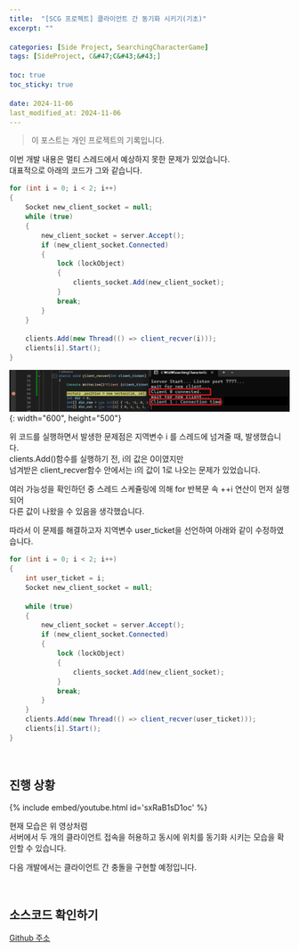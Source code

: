 ```yaml
---
title:  "[SCG 프로젝트] 클라이언트 간 동기화 시키기(기초)"
excerpt: ""

categories: [Side Project, SearchingCharacterGame]
tags: [SideProject, C&#47;C&#43;&#43;]

toc: true
toc_sticky: true
 
date: 2024-11-06
last_modified_at: 2024-11-06
--- 
```


> 이 포스트는 개인 프로젝트의 기록입니다.  

이번 개발 내용은 멀티 스레드에서 예상하지 못한 문제가 있었습니다.  
대표적으로 아래의 코드가 그와 같습니다.  

```c#
for (int i = 0; i < 2; i++)
{
    Socket new_client_socket = null;
    while (true)
    {
        new_client_socket = server.Accept();
        if (new_client_socket.Connected)
        {
            lock (lockObject)
            {
                clients_socket.Add(new_client_socket);
            }
            break;
        }
    }
    
    clients.Add(new Thread(() => client_recver(i)));
    clients[i].Start();
}
```

![결과](/assets/img/side_project_img/scg_server_log_01.png){: width="600", height="500"}  

위 코드를 실행하면서 발생한 문제점은 지역변수 i 를 스레드에 넘겨줄 때, 발생했습니다.  
clients.Add()함수를 실행하기 전, i의 값은 0이였지만  
넘겨받은 client_recver함수 안에서는 i의 값이 1로 나오는 문제가 있었습니다.  

여러 가능성을 확인하던 중 스레드 스케쥴링에 의해 for 반복문 속 ++i 연산이 먼저 실행되어  
다른 값이 나왔을 수 있음을 생각했습니다.  

따라서 이 문제를 해결하고자 지역변수 user_ticket을 선언하여 아래와 같이 수정하였습니다.  

```c#
for (int i = 0; i < 2; i++)
{
    int user_ticket = i;
    Socket new_client_socket = null;
 
    while (true)
    {
        new_client_socket = server.Accept();
        if (new_client_socket.Connected)
        {
            lock (lockObject)
            {
                clients_socket.Add(new_client_socket);
            }
            break;
        }
    } 
    clients.Add(new Thread(() => client_recver(user_ticket)));
    clients[i].Start();
}
```

<br/>

## 진행 상황

{% include embed/youtube.html id='sxRaB1sD1oc' %}

현재 모습은 위 영상처럼  
서버에서 두 개의 클라이언트 접속을 허용하고 동시에 위치를 동기화 시키는 모습을 확인할 수 있습니다.  

다음 개발에서는 클라이언트 간 충돌을 구현할 예정입니다.  

<br/>   

## 소스코드 확인하기

[Github 주소](https://github.com/Mgcllee/SearchingCharacterGame/tree/210e4774c5b078c50ec3b091291b9dad97a4b6e5)